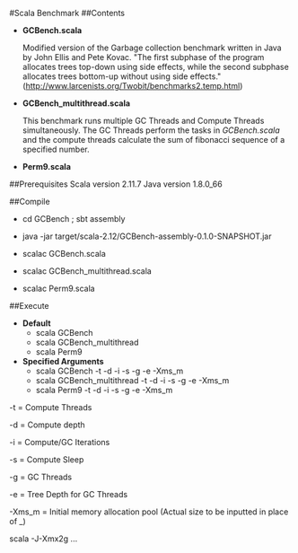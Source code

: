 #Scala Benchmark
##Contents
* **GCBench.scala**
            
    Modified version of the Garbage collection benchmark written in Java by John Ellis and Pete Kovac. "The first subphase of the program allocates trees top-down using side effects, while the second subphase allocates trees bottom-up without using side effects." (http://www.larcenists.org/Twobit/benchmarks2.temp.html)
    
* **GCBench_multithread.scala**
    
    This benchmark runs multiple GC Threads and Compute Threads simultaneously. The GC Threads perform the tasks in *GCBench.scala* and the compute threads calculate the sum of fibonacci sequence of a specified number.

* **Perm9.scala**
    
##Prerequisites
Scala version 2.11.7
Java version 1.8.0_66

##Compile
* cd GCBench ; sbt assembly
* java -jar target/scala-2.12/GCBench-assembly-0.1.0-SNAPSHOT.jar

* scalac GCBench.scala
* scalac GCBench_multithread.scala
* scalac Perm9.scala

##Execute
* **Default**
  * scala GCBench
  * scala GCBench_multithread
  * scala Perm9
* **Specified Arguments**
  * scala GCBench -t -d -i -s -g -e -Xms_m
  * scala GCBench_multithread -t -d -i -s -g -e -Xms_m
  * scala Perm9 -t -d -i -s -g -e -Xms_m
  
-t = Compute Threads

-d = Compute depth

-i = Compute/GC Iterations

-s = Compute Sleep

-g = GC Threads

-e = Tree Depth for GC Threads

-Xms_m = Initial memory allocation pool (Actual size to be inputted in place of _)

 scala -J-Xmx2g ...
 